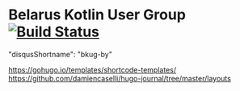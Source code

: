 # Belarus Kotlin User Group [![Build Status](https://travis-ci.org/BelarusKUG/bkug.by.svg?branch=master)](https://travis-ci.org/BelarusKUG/bkug.by)

"disqusShortname": "bkug-by"


https://gohugo.io/templates/shortcode-templates/
https://github.com/damiencaselli/hugo-journal/tree/master/layouts
